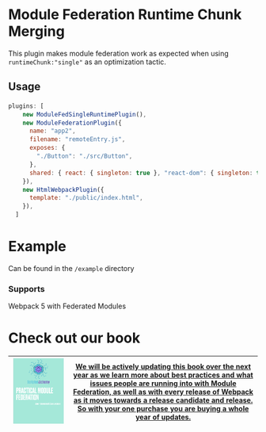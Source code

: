 # Module Federation Runtime Chunk Merging

This plugin makes module federation work as expected when using
`runtimeChunk:"single"` as an optimization tactic.

## Usage

```js
plugins: [
    new ModuleFedSingleRuntimePlugin(),
    new ModuleFederationPlugin({
      name: "app2",
      filename: "remoteEntry.js",
      exposes: {
        "./Button": "./src/Button",
      },
      shared: { react: { singleton: true }, "react-dom": { singleton: true } },
    }),
    new HtmlWebpackPlugin({
      template: "./public/index.html",
    }),
  ]
```

# Example

Can be found in the `/example` directory



### Supports
Webpack 5 with Federated Modules

# Check out our book

| <a href="https://module-federation.myshopify.com/products/practical-module-federation" target="_blank"><img src="./docs/MFCover.png" alt='Practical Module Federation Book' width="95%"/></a> | <a href="https://module-federation.myshopify.com/products/practical-module-federation" target="_blank">We will be actively updating this book over the next year as we learn more about best practices and what issues people are running into with Module Federation, as well as with every release of Webpack as it moves towards a release candidate and release. So with your one purchase you are buying a whole year of updates.</a> |
| --------------------------------------------------------------------------------------------------------------------------------------------------------------------------------------------- | ------------------------------------------------------------------------------------------------------------------------------------------------------------------------------------------------------------------------------------------------------------------------------------------------------------------------------------------------------------------------------------------------------------------------------------------ |
